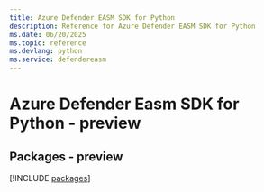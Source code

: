 ```yaml
---
title: Azure Defender EASM SDK for Python
description: Reference for Azure Defender EASM SDK for Python
ms.date: 06/20/2025
ms.topic: reference
ms.devlang: python
ms.service: defendereasm
---
```

# Azure Defender Easm SDK for Python - preview
## Packages - preview
[!INCLUDE [packages](defender-easm-index.md)]
